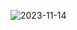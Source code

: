 ![2023-11-14](https://github.com/Addarshkumar/nandtotetris-project6/assets/142793710/512c1b2b-ae82-4cb1-9729-f6a44d0cee7c)
